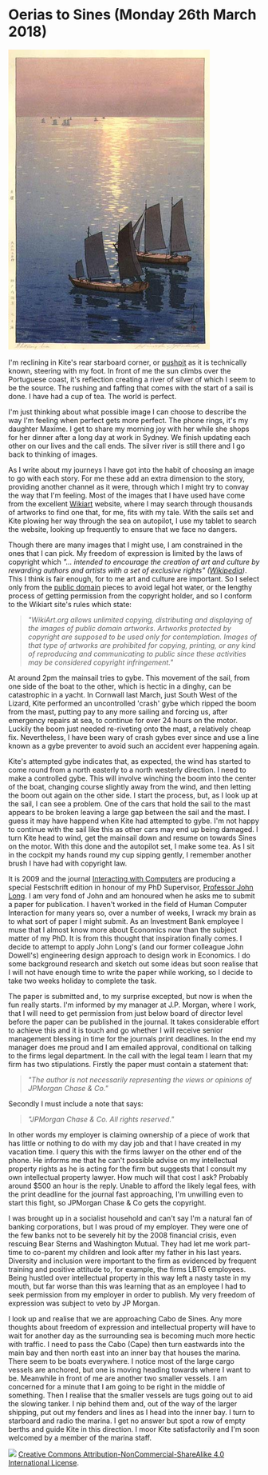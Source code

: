 # Oerias to Sines (Monday 26th March 2018) #

![*Glittering Sea (1926) Hiroshi Yoshida *](../images/GlitteringSea.jpg "Glittering Sea")

I'm reclining in Kite's rear starboard corner, or [pushpit](https://en.wiktionary.org/wiki/pushpit) as it is technically known, steering with my foot. In front of me the sun climbs over the Portuguese coast, it's reflection creating a river of silver of which I seem to be the source. The rushing and faffing that comes with the start of a sail is done. I have had a cup of tea. The world is perfect. 

I'm just thinking about what possible image I can choose to describe the way I'm feeling when perfect gets more perfect. The phone rings, it's my daughter Maxime. I get to share my morning joy with her while she shops for her dinner after a long day at work in Sydney. We finish updating each other on our lives and the call ends. The silver river is still there and I go back to thinking of images.

As I write about my journeys I have got into the habit of choosing an image to go with each story. For me these add an extra dimension to the story, providing another channel as it were, through which I might try to convay the way that I'm feeling. Most of the images that I have used have come from the excellent [Wikiart](https://www.wikiart.org/) website, where I may search through thousands of artworks to find one that, for me, fits with my tale. With the sails set and Kite plowing her way through the sea on autopilot, I use my tablet to search the website, looking up frequently to ensure that we face no dangers.   

Though there are many images that I might use, I am constrained in the ones that I can pick. My freedom of expression is limited by the laws of copyright which  *"... intended to encourage the creation of art and culture by rewarding authors and artists with a set of exclusive rights" ([Wikipedia](https://en.wikipedia.org/wiki/Copyright_law_of_the_United_States))*. This I think is fair enough, for to me art and culture are important. So I select only from the [public domain](https://en.wikipedia.org/wiki/Public_domain) pieces to avoid legal hot water, or the lengthy process of getting permission from the copyright holder, and so I conform to the Wikiart site's rules which state:

> *"WikiArt.org allows unlimited copying, distributing and displaying of the images of public domain artworks. Artworks protected by copyright are supposed to be used only for contemplation. Images of that type of artworks are prohibited for copying, printing, or any kind of reproducing and communicating to public since these activities may be considered copyright infringement."*

At around 2pm the mainsail tries to gybe. This movement of the sail, from one side of the boat to the other, which is hectic in a dinghy, can be catastrophic in a yacht. In Cornwall last March, just South West of the Lizard, Kite performed an uncontrolled 'crash' gybe which ripped the boom from the mast, putting pay to any more sailing and forcing us, after emergency repairs at sea, to continue for over 24 hours on the motor. Luckily the boom just needed re-riveting onto the mast, a relatively cheap fix. Nevertheless, I have been wary of crash gybes ever since and use a line known as a gybe preventer to avoid such an accident ever happening again.   

Kite's attempted gybe indicates that, as expected, the wind has started to come round from a north easterly to a north westerly direction. I need to make a controlled gybe. This will involve winching the boom into the center of the boat, changing course slightly away from the wind, and then letting the boom out again on the other side. I start the process, but, as I look up at the sail, I can see a problem. One of the cars that hold the sail to the mast appears to be broken leaving a large gap between the sail and the mast. I guess it may have happend when Kite had attempted to gybe. I'm not happy to continue with the sail like this as other cars may end up being damaged. I turn Kite head to wind, get the mainsail down and resume on towards Sines on the motor. With this done and the autopilot set, I make some tea. As I sit in the cockpit my hands round my cup sipping gently, I remember another brush I have had with copyright law. 

It is 2009 and the journal [Interacting with Computers](https://academic.oup.com/iwc) are producing a special Festschrift edition in honour of my PhD Supervisor, [Professor John Long](https://en.wikipedia.org/wiki/John_Long_(computer_scientist)). I am very fond of John and am honoured when he asks me to submit a paper for publication. I haven't worked in the field of Human Computer Interaction for many years so, over a number of weeks, I wrack my brain as to what sort of paper I might submit. As an Investment Bank employee I muse that I almost know more about Economics now than the subject matter of my PhD. It is from this thought that inspiration finally comes. I decide to attempt to apply John Long's (and our former colleague John Dowell's) engineering design approach to design work in Economics. I do some background research and sketch out some ideas but soon realise that I will not have enough time to write the paper while working, so I decide to take two weeks holiday to complete the task.

The paper is submitted and, to my surprise excepted, but now is when the fun really starts. I'm informed by my manager at J.P. Morgan, where I work, that I will need to get permission from just below board of director level before the paper can be published in the journal. It takes considerable effort to achieve this and it is touch and go whether I will receive senior management blessing in time for the journals print deadlines. In the end my manager does me proud and I am emailed approval, conditional on talking to the firms legal department. In the call with the legal team I learn that my firm has two stipulations. Firstly the paper must contain a statement that:

> *"The author is not necessarily representing the views or opinions of JPMorgan Chase & Co."*

Secondly I must include a note that says:

> *"JPMorgan Chase & Co. All rights reserved."*

In other words my employer is claiming ownership of a piece of work that has little or nothing to do with my day job and that I have created in my vacation time. I query this with the firms lawyer on the other end of the phone. He informs me that he can't possible advise on my intellectual property rights as he is acting for the firm but suggests that I consult my own intellectual property lawyer. How much will that cost I ask? Probably around $500 an hour is the reply. Unable to afford the likely legal fees, with the print deadline for the journal fast approaching, I'm unwilling even to start this fight, so JPMorgan Chase & Co gets the copyright. 

I was brought up in a socialist household and can't say I'm a natural fan of banking corporations, but I was proud of my employer. They were one of the few banks not to be severely hit by the 2008 financial crisis, even rescuing Bear Sterns and Washington Mutual. They had let me work part-time to co-parent my children and look after my father in his last years. Diversity and inclusion were important to the firm as evidenced by frequent training and positive attitude to, for example, the firms LBTG employees. Being hustled over intellectual property in this way left a nasty taste in my mouth, but far worse than this was learning that as an employee I had to seek permission from my employer in order to publish. My very freedom of expression was subject to veto by JP Morgan.

I look up and realise that we are approaching Cabo de Sines. Any more thoughts about freedom of expression and intellectual property will have to wait for another day as the surrounding sea is becoming much more hectic with traffic. I need to pass the Cabo (Cape) then turn eastwards into the main bay and then north east into an inner bay that houses the marina. There seem to be boats everywhere. I notice most of the large cargo vessels are anchored, but one is moving heading towards where I want to be. Meanwhile in front of me are another two smaller vessels. I am concerned for a minute that I am going to be right in the middle of something. Then I realise that the smaller vessels are tugs going out to aid the slowing tanker. I nip behind them and, out of the way of the larger shipping, put out my fenders and lines as I head into the inner bay. I turn to starboard and radio the marina. I get no answer but spot a row of empty berths and guide Kite in this direction. I moor Kite satisfactorily and I'm soon welcomed by a member of the marina staff.

![](https://i.creativecommons.org/l/by-nc-sa/4.0/88x31.png)
[Creative Commons Attribution-NonCommercial-ShareAlike 4.0 International License](href="http://creativecommons.org/licenses/by-nc-sa/4.0/). 

